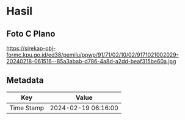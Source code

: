 # Hasil

## Foto C Plano

https://sirekap-obj-formc.kpu.go.id/ed38/pemilu/ppwp/91/71/02/10/02/9171021002029-20240218-061516--85a3abab-d786-4a8d-a2dd-beaf315be60a.jpg


## Metadata

| Key        | Value               |
| ---------- | ------------------- |
| Time Stamp | 2024-02-19 06:16:00 |



